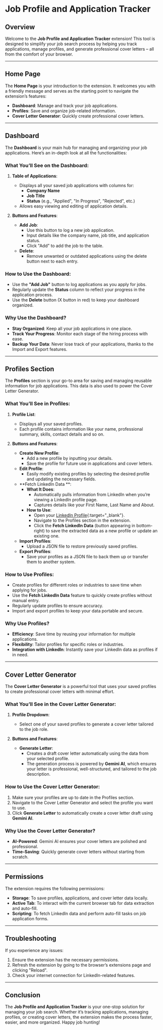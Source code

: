 # Job Profile and Application Tracker

## Overview
Welcome to the **Job Profile and Application Tracker** extension! This tool is designed to simplify your job search process by helping you track applications, manage profiles, and generate professional cover letters – all from the comfort of your browser.

---

## Home Page
The **Home Page** is your introduction to the extension. It welcomes you with a friendly message and serves as the starting point to navigate the extension’s features:
- **Dashboard**: Manage and track your job applications.
- **Profiles**: Save and organize job-related information.
- **Cover Letter Generator**: Quickly create professional cover letters.

---

## Dashboard
The **Dashboard** is your main hub for managing and organizing your job applications. Here’s an in-depth look at all the functionalities:

### What You’ll See on the Dashboard:
1. **Table of Applications**:
   - Displays all your saved job applications with columns for:
     - **Company Name**
     - **Job Title**
     - **Status** (e.g., "Applied", "In Progress", "Rejected", etc.)
   - Allows easy viewing and editing of application details.

2. **Buttons and Features**:
   - **Add Job**:
     - Use this button to log a new job application.
     - Input details like the company name, job title, and application status.
     - Click "Add" to add the job to the table.
   - **Delete**:
     - Remove unwanted or outdated applications using the delete button next to each entry.
  
### How to Use the Dashboard:
- Use the **"Add Job"** button to log applications as you apply for jobs.
- Regularly update the **Status** column to reflect your progress in the application process.
- Use the **Delete** button (X button in red) to keep your dashboard organized.

### Why Use the Dashboard?
- **Stay Organized**: Keep all your job applications in one place.
- **Track Your Progress**: Monitor each stage of the hiring process with ease.
- **Backup Your Data**: Never lose track of your applications, thanks to the Import and Export features.

---

## Profiles Section
The **Profiles** section is your go-to area for saving and managing reusable information for job applications. This data is also used to power the Cover Letter Generator.

### What You’ll See in Profiles:
1. **Profile List**:
   - Displays all your saved profiles.
   - Each profile contains information like your name, professional summary, skills, contact details and so on.

2. **Buttons and Features**:
   - **Create New Profile**:
     - Add a new profile by inputting your details.
     - Save the profile for future use in applications and cover letters.
   - **Edit Profile**:
     - Easily modify existing profiles by selecting the desired profile and updating the necessary fields.
   - **Fetch LinkedIn Data **:
     - **What It Does**:
       - Automatically pulls information from LinkedIn when you’re viewing a LinkedIn profile page.
       - Captures details like your First Name, Last Name and About.
     - **How to Use**:
       - Open your [LinkedIn Profile](https://www.linkedin.com/in){:target="_blank"}.
       - Navigate to the Profiles section in the extension.
       - Click the **Fetch LinkedIn Data** (button appearing in bottom-right) to save the extracted data as a new profile or update an existing one.
   - **Import Profiles**:
     - Upload a JSON file to restore previously saved profiles.
   - **Export Profiles**:
     - Save your profiles as a JSON file to back them up or transfer them to another system.

### How to Use Profiles:
- Create profiles for different roles or industries to save time when applying for jobs.
- Use the **Fetch LinkedIn Data** feature to quickly create profiles without manual entry.
- Regularly update profiles to ensure accuracy.
- Import and export profiles to keep your data portable and secure.

### Why Use Profiles?
- **Efficiency**: Save time by reusing your information for multiple applications.
- **Flexibility**: Tailor profiles for specific roles or industries.
- **Integration with LinkedIn**: Instantly save your LinkedIn data as profiles if in need.

---

## Cover Letter Generator
The **Cover Letter Generator** is a powerful tool that uses your saved profiles to create professional cover letters with minimal effort.

### What You’ll See in the Cover Letter Generator:
1. **Profile Dropdown**:
   - Select one of your saved profiles to generate a cover letter tailored to the job role.

2. **Buttons and Features**:
   - **Generate Letter**:
     - Creates a draft cover letter automatically using the data from your selected profile.
     - The generation process is powered by **Gemini AI**, which ensures your letter is professional, well-structured, and tailored to the job description.
  
  ### How to Use the Cover Letter Generator:
1. Make sure your profiles are up to date in the Profiles section.
2. Navigate to the Cover Letter Generator and select the profile you want to use.
3. Click **Generate Letter** to automatically create a cover letter draft using **Gemini AI**.

### Why Use the Cover Letter Generator?
- **AI-Powered**: Gemini AI ensures your cover letters are polished and professional.
- **Time-Saving**: Quickly generate cover letters without starting from scratch.
---

## Permissions
The extension requires the following permissions:
- **Storage**: To save profiles, applications, and cover letter data locally.
- **Active Tab**: To interact with the current browser tab for data extraction and auto-fill.
- **Scripting**: To fetch LinkedIn data and perform auto-fill tasks on job application forms.

---

## Troubleshooting
If you experience any issues:
1. Ensure the extension has the necessary permissions.
2. Refresh the extension by going to the browser’s extensions page and clicking "Reload".
3. Check your internet connection for LinkedIn-related features.

---

## Conclusion
The **Job Profile and Application Tracker** is your one-stop solution for managing your job search. Whether it’s tracking applications, managing profiles, or creating cover letters, the extension makes the process faster, easier, and more organized. Happy job hunting!
